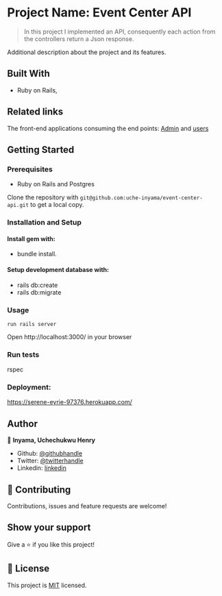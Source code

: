 # Project Name: Event Center API

> In this project I implemented an API, consequently each action from the controllers return a Json response.

Additional description about the project and its features.

## Built With

- Ruby on Rails,

## Related links

The front-end applications consuming the end points: [Admin](https://quirky-darwin-4f9d6e.netlify.app) and [users](https://heuristic-hawking-5ab9f8.netlify.app/)

## Getting Started

### Prerequisites

- Ruby on Rails and Postgres

Clone the repository with `git@github.com:uche-inyama/event-center-api.git` to get a local copy.

### Installation and Setup

#### Install gem with: 
-  bundle install.

#### Setup development database with:

- rails db:create
- rails db:migrate

### Usage

    run rails server

Open http://localhost:3000/ in your browser

### Run tests

   rspec

### Deployment:

https://serene-eyrie-97376.herokuapp.com/

## Author

👤 **Inyama, Uchechukwu Henry**

- Github: [@githubhandle](https://github.com/uche-inyama)
- Twitter: [@twitterhandle](https://twitter.com/euuoc)
- Linkedin: [linkedin](https://www.linkedin.com/in/uchechukwu-inyama-b3429a105/)

## 🤝 Contributing

Contributions, issues and feature requests are welcome!

## Show your support

Give a ⭐️ if you like this project!

## 📝 License

This project is [MIT](lic.url) licensed.
